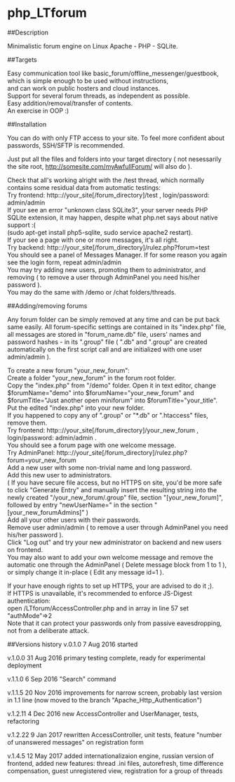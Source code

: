 # php_LTforum

##Description

Minimalistic forum engine on Linux Apache - PHP - SQLite.



##Targets

Easy communication tool like basic_forum/offline_messenger/guestbook,  
which is simple enough to be used without instructions,  
and can work on public hosters and cloud instances.  
Support for several forum threads, as independent as possible.  
Easy addition/removal/transfer of contents.  
An exercise in OOP :)



##Installation

You can do with only FTP access to your site. To feel more confident about passwords, SSH/SFTP is recommended.  

Just put all the files and folders into your target directory ( not nesessarily the site root, http://somesite.com/myAwfullForum/ will also do ).  
  
Check that all's working alright with the /test thread, which normally contains some residual data from automatic testings:  
Try frontend: http:://your_site[/forum_directory]/test , login/password: admin/admin  
If your see an error "unknown class SQLite3", your server needs PHP SQLite extension, it may happen, despite what php.net says about native support :(   
(sudo apt-get install php5-sqlite, sudo service apache2 restart).  
If your see a page with one or more messages, it's all right.  
Try backend: http:://your_site[/forum_directory]/rulez.php?forum=test  
You should see a panel of Messages Manager. If for some reason you again see the login form, repeat admin/admin  
You may try adding new users, promoting them to administrator, and removing ( to remove a user through AdminPanel you need his/her password ).  
You may do the same with /demo or /chat folders/threads.


##Adding/removing forums

Any forum folder can be simply removed at any time and can be put back same easily. All forum-specific settings are contained in its "index.php" file, all messages are stored in "forum_name.db" file, users' names and password hashes - in its ".group" file ( ".db" and ".group" are created automatically on the first script call and are initialized with one user admin/admin ).  
  
To create a new forum "your_new_forum":  
Create a folder "your_new_forum" in the forum root folder.  
Copy the "index.php" from "/demo" folder. Open it in text editor, change $forumName="demo" into $forumName="your_new_forum" and $forumTitle="Just another open miniforum" into  $forumTitle="your_title". Put the edited "index.php" into your new folder.  
If you happened to copy any of ".group" or "*.db" or ".htaccess" files, remove them.   
Try frontend: http:://your_site[/forum_directory]/your_new_forum , login/password: admin/admin .  
You should see a forum page with one welcome message.  
Try AdminPanel: http:://your_site[/forum_directory]/rulez.php?forum=your_new_forum  
Add a new user with some non-trivial name and long password.   
Add this new user to administrators.  
( If you have secure file access, but no HTTPS on site, you'd be more safe to click "Generate Entry" and manually insert the resulting string into the newly created "/your_new_forum/.group" file, section "[your_new_forum]", followed by entry "newUserName=" in the section "[your_new_forumAdmins]" )  
Add all your other users with their passwords.  
Remove user admin/admin ( to remove a user through AdminPanel you need his/her password ).  
Click "Log out" and try your new administrator on backend and new users on frontend.  
You may also want to add your own welcome message and remove the automatic one through the AdminPanel ( Delete message block from 1 to 1 ), or simply change it in-place ( Edit any message id=1 ).  
  
If your have enough rights to set up HTTPS, your are advised to do it ;).  
If HTTPS is unavailable, it's recommended to enforce JS-Digest authentication:  
open /LTforum/AccessController.php and in array in line 57 set "authMode"=>2  
Note that it can protect your passwords only from passive eavesdropping, not from a deliberate attack.


##Versions history
v.0.1.0    7 Aug 2016
started

v.1.0.0    31 Aug 2016
primary testing complete, ready for experimental deployment
 
v.1.1.0    6 Sep 2016
"Search" command

v.1.1.5    20 Nov 2016
improvements for narrow screen, probably last version in 1.1 line
(now moved to the branch "Apache_Http_Authentication")

v.1.2.11   4 Dec 2016
new AccessController and UserManager, tests, refactoring

v.1.2.22   9 Jan 2017
rewritten AccessController, unit tests, feature "number of unanswered messages" on registration form

v.1.4.5    12 May 2017
added internationalizaion engine, russian version of frontend, added new features: thread .ini files, autorefresh, time difference compensation, guest unregistered view, registration for a group of threads
